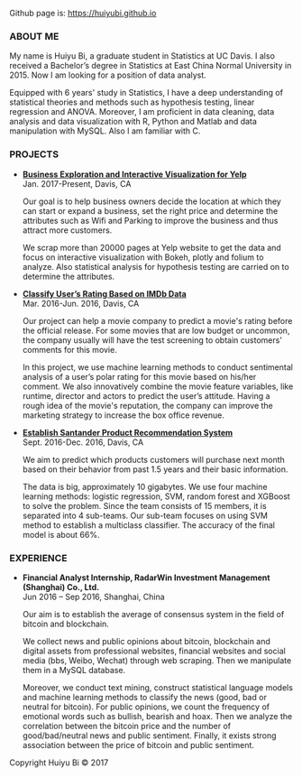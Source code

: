 <p>Github page is: <a href='https://huiyubi.github.io'>https://huiyubi.github.io</a></p>
<h3> ABOUT ME </h3> 

<p>My name is Huiyu Bi, a graduate student in Statistics at UC Davis. I also received a Bachelor’s degree in Statistics at East China Normal University in 2015. Now I am looking for a position of data analyst.<p>
                
<p>Equipped with 6 years' study in Statistics, I have a deep understanding of statistical theories and methods such as hypothesis testing, linear regression and ANOVA. Moreover, I am proficient in data cleaning, data analysis and data visualization with R, Python and Matlab and data manipulation with MySQL. Also I am familiar with C. </p> 

<h3> PROJECTS </h3>
<ul>
<li><a href="Project/Yelp/index.html"><strong>Business Exploration and Interactive Visualization for Yelp</strong></a><br>
Jan. 2017-Present, Davis, CA   
 <p>
 Our goal is to help business owners decide the location at which they can start or expand a business, set the right price and determine the attributes such as Wifi and Parking to improve the business and thus attract more customers.</p>
 <p>
 We scrap more than 20000 pages at Yelp website to get the data and focus on interactive visualization with Bokeh, plotly and folium to analyze. Also statistical analysis for hypothesis testing are carried on to determine the attributes.</p>
</li>


<li><strong><a href='Project/IMDb/IMDb_ppt.pdf'>Classify User’s Rating Based on IMDb Data</a></strong><br>
Mar. 2016-Jun. 2016, Davis, CA
<p>
Our project can help a movie company to predict a movie's rating before the official release. For some movies that are low budget or uncommon, the company usually will have the test screening to obtain customers' comments for this movie.</p>
<p> 
In this project, we use machine learning methods to conduct sentimental analysis of a user’s polar rating for this movie based on his/her comment. We also innovatively combine the movie feature variables, like runtime, director and actors to predict the user’s attitude. Having a rough idea of the movie's reputation, the company can improve the marketing strategy to increase the box office revenue.</p>
</li>

<li><strong><a href='Project/Recommendation/Recommendation_ppt.pdf'>Establish Santander Product Recommendation System</a></strong><br>
Sept. 2016-Dec. 2016, Davis, CA
<p>
We aim to predict which products customers will purchase next month based on their behavior from past 1.5 years and their basic information. </p>

<p>The data is big, approximately 10 gigabytes. We use four machine learning methods: logistic regression, SVM, random forest and XGBoost to solve the problem. Since the team consists of 15 members, it is separated into 4 sub-teams. Our sub-team focuses on using SVM method to establish a multiclass classifier. The accuracy of the final model is about 66%.</p>
</li>
</ul>

<h3> EXPERIENCE </h3>
<ul>
<li><strong>Financial Analyst Internship, RadarWin Investment Management (Shanghai) Co., Ltd.</strong><br>
Jun 2016 – Sep 2016, Shanghai, China
   
<p>Our aim is to establish the average of consensus system in the field of bitcoin and blockchain. </p>
<p>We collect news and public opinions about bitcoin, blockchain and digital assets from professional websites, financial websites and social media (bbs, Weibo, Wechat) through web scraping. Then we manipulate them in a MySQL database.</p>
<p>Moreover, we conduct text mining, construct statistical language models and machine learning methods to classify the news (good, bad or neutral for bitcoin). For public opinions, we count the frequency of emotional words such as bullish, bearish and hoax. Then we analyze the correlation between the bitcoin price and the number of good/bad/neutral news and public sentiment. Finally, it exists strong association between the price of bitcoin and public sentiment.</p>

</li>
</ul>     
<p>Copyright Huiyu Bi &copy; 2017</p>


